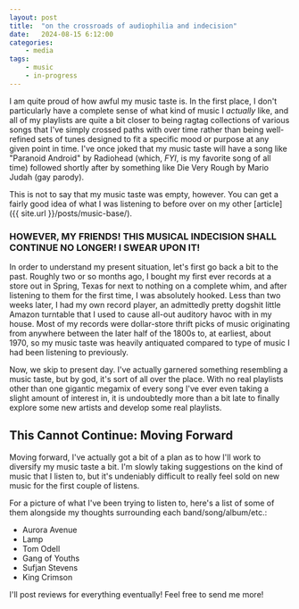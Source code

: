 ```yaml
---
layout: post
title:	"on the crossroads of audiophilia and indecision"
date:   2024-08-15 6:12:00	
categories:
    - media 
tags:
    - music
    - in-progress
---
```


I am quite proud of how awful my music taste is. In the first place, I don't particularly have a complete sense of what kind of music I *actually* like, and all of my playlists are quite a bit closer to being ragtag collections of various songs that I've simply crossed paths with over time rather than being well-refined sets of tunes designed to fit a specific mood or purpose at any given point in time. I've once joked that my music taste will have a song like <span class="emph">"Paranoid Android" by Radiohead</span> (which, *FYI*, is my favorite song of all time) followed shortly after by something like <span class="emph">Die Very Rough by Mario Judah</span> <span class="unemph small">(gay parody)</span>.

This is not to say that my music taste was empty, however. You can get a fairly good idea of what I was listening to before over on my other [article]({{ site.url }}/posts/music-base/). 

### HOWEVER, MY FRIENDS! THIS MUSICAL INDECISION SHALL CONTINUE NO LONGER! I SWEAR UPON IT!

In order to understand my present situation, let's first go back a bit to the past. Roughly two or so months ago, I bought my first ever records at a store out in Spring, Texas for next to nothing on a complete whim, and after listening to them for the first time, I was absolutely hooked. Less than two weeks later, I had my own record player, an admittedly pretty dogshit little Amazon turntable that I used to cause all-out auditory havoc with in my house. Most of my records were dollar-store thrift picks of music originating from anywhere between the later half of the 1800s to, at earliest, about 1970, so my music taste was heavily antiquated compared to type of music I had been listening to previously.

Now, we skip to present day. I've actually garnered something resembling a music taste, but by god, it's sort of all over the place. With no real playlists other than one gigantic megamix of every song I've ever even taking a slight amount of interest in, it is undoubtedly more than a bit late to finally explore some new artists and develop some real playlists.

## This Cannot Continue: Moving Forward

Moving forward, I've actually got a bit of a plan as to how I'll work to diversify my music taste a bit. I'm slowly taking suggestions on the kind of music that I listen to, but it's undeniably difficult to really feel sold on new music for the first couple of listens.

For a picture of what I've been trying to listen to, here's a list of some of them alongside my thoughts surrounding each band/song/album/etc.:

- Aurora Avenue
- Lamp
- Tom Odell
- Gang of Youths
- Sufjan Stevens
- King Crimson

I'll post reviews for everything eventually! Feel free to send me more!
